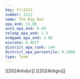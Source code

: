 ```yaml
---
key: frc1512
number: 1512
name: The Big Red
epa_end: 11.86
auto_epa_end: 6.49
teleop_epa_end: 2.5
endgame_epa_end: 2.88
winrate: 0.4677
district_epa_rank: 144
district_epa_percentile: 0.2088
type: Team
---
```

[[2024nhdur]]
[[2024nhgrs]]
